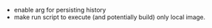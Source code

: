 
- enable arg for persisting history
- make run script to execute (and potentially build) only local image.

